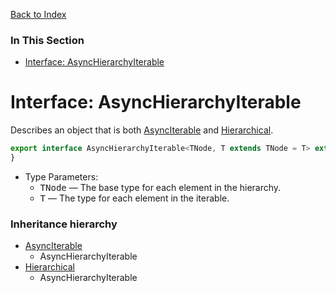 [Back to Index](index.md)



### In This Section
* [Interface: AsyncHierarchyIterable](#interface-asynchierarchyiterable)



# Interface: AsyncHierarchyIterable

Describes an object that is both [AsyncIterable][] and [Hierarchical](interface-hierarchical.md).

```ts
export interface AsyncHierarchyIterable<TNode, T extends TNode = T> extends AsyncIterable<T>, Hierarchical<TNode> {
}
```

* Type Parameters:
  * <a name="hierarchyiterable-tnode"></a><samp>TNode</samp> &mdash; The base type for each element in the hierarchy.
  * <a name="hierarchyiterable-t"></a><samp>T</samp> &mdash; The type for each element in the iterable.

### Inheritance hierarchy
* [AsyncIterable][]
    * AsyncHierarchyIterable
* [Hierarchical](interface-hierarchical.md)
    * AsyncHierarchyIterable



[AsyncIterable]: http://ecma-international.org/ecma-262/6.0/index.html#sec-symbol.asynciterator
